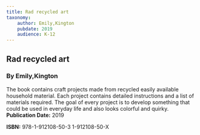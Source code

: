 ```yaml
---
title: Rad recycled art
taxonomy:
	author: Emily,Kington
	pubdate: 2019
	audience: K-12
---
```

## Rad recycled art
### By Emily,Kington

The book contains craft projects made from recycled easily available household material. Each project contains detailed instructions and a list of materials required. The goal of every project is to develop something that could be used in everyday life and also looks colorful and quirky.
**Publication Date:** 2019

**ISBN:** 978-1-912108-50-3 1-912108-50-X